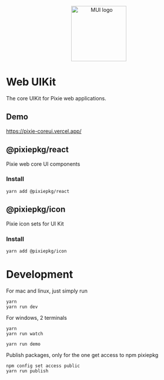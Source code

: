 <!-- markdownlint-disable-next-line -->
<p align="center">
  <a href="https://pixie-coreui.vercel.app/" rel="noopener" target="_blank"><img width="150" src="https://gotpixie.com/images/favicon.svg" alt="MUI logo"></a>
</p>

# Web UIKit

The core UIKit for Pixie web applications.

## Demo

https://pixie-coreui.vercel.app/

## @pixiepkg/react

Pixie web core UI components

### Install

```
yarn add @pixiepkg/react
```

## @pixiepkg/icon

Pixie icon sets for UI Kit

### Install

```
yarn add @pixiepkg/icon
```

# Development

For mac and linux, just simply run

```
yarn
yarn run dev
```

For windows, 2 terminals

```
yarn
yarn run watch
```

```
yarn run demo
```

Publish packages, only for the one get access to npm pixiepkg

```
npm config set access public
yarn run publish
```
